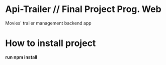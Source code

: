 # Api-Trailer // Final Project Prog. Web
Movies' trailer management backend app

# How to install project
**run npm install**
